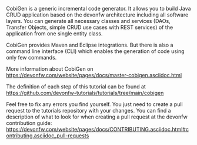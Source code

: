 CobiGen is a generic incremental code generator. It allows you to build Java CRUD application based on the devonfw architecture including all software layers. You can generate all necessary classes and services (DAOs, Transfer Objects, simple CRUD use cases with REST services) of the application from one single entity class.

CobiGen provides Maven and Eclipse integrations. But there is also a command line interface (CLI) which enables the generation of code using only few commands.

More information about CobiGen on https://devonfw.com/website/pages/docs/master-cobigen.asciidoc.html



The definition of each step of this tutorial can be found at https://github.com/devonfw-tutorials/tutorials/tree/main/cobigen

Feel free to fix any errors you find yourself. You just need to create a pull request to the tutorials repository with your changes.
You can find a description of what to look for when creating a pull request at the devonfw contribution guide: https://devonfw.com/website/pages/docs/CONTRIBUTING.asciidoc.html#contributing.asciidoc_pull-requests
